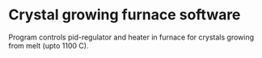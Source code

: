 # Crystal growing furnace software
Program controls pid-regulator and heater in furnace for crystals growing from melt (upto 1100 C).
